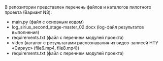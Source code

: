 В репозитории представлен перечень файлов и каталогов пилотного проекта (Вариант N3):
- main.py (файл с основным кодом)
- log_sirius_second_stage-master_02.docx (log-файл результатов выполнения)
- requirements.txt (файл с перечнем модулей проекта)
- video (каталог с результатами распознавания из видео-записей НТУ «Сириус» (file6.mp4, file8.mp4))
- requirements.txt (файл с перечнем модулей проекта)
